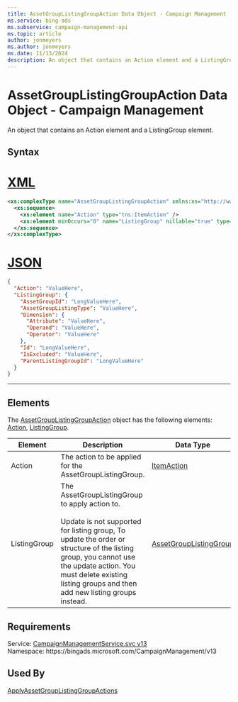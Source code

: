 ```yaml
---
title: AssetGroupListingGroupAction Data Object - Campaign Management
ms.service: bing-ads
ms.subservice: campaign-management-api
ms.topic: article
author: jonmeyers
ms.author: jonmeyers
ms.date: 11/13/2024
description: An object that contains an Action element and a ListingGroup element.
---
```

# AssetGroupListingGroupAction Data Object - Campaign Management
An object that contains an Action element and a ListingGroup element.

## Syntax

# [XML](#tab/xml)

```xml
<xs:complexType name="AssetGroupListingGroupAction" xmlns:xs="http://www.w3.org/2001/XMLSchema">
  <xs:sequence>
    <xs:element name="Action" type="tns:ItemAction" />
    <xs:element minOccurs="0" name="ListingGroup" nillable="true" type="tns:AssetGroupListingGroup" />
  </xs:sequence>
</xs:complexType>
```

# [JSON](#tab/json)

```json
{
  "Action": "ValueHere",
  "ListingGroup": {
    "AssetGroupId": "LongValueHere",
    "AssetGroupListingType": "ValueHere",
    "Dimension": {
      "Attribute": "ValueHere",
      "Operand": "ValueHere",
      "Operator": "ValueHere"
    },
    "Id": "LongValueHere",
    "IsExcluded": "ValueHere",
    "ParentListingGroupId": "LongValueHere"
  }
}
```

-----

## <a name="elements"></a>Elements

The [AssetGroupListingGroupAction](assetgrouplistinggroupaction.md) object has the following elements: [Action](#action), [ListingGroup](#listinggroup).

|Element|Description|Data Type|
|-----------|---------------|-------------|
|<a name="action"></a>Action|The action to be applied for the AssetGroupListingGroup.|[ItemAction](itemaction.md)|
|<a name="listinggroup"></a>ListingGroup|The AssetGroupListingGroup to apply action to. <br /><br />Update is not supported for listing group, To update the order or structure of the listing group, you cannot use the update action. You must delete existing listing groups and then add new listing groups instead. |[AssetGroupListingGroup](assetgrouplistinggroup.md)|

## Requirements
Service: [CampaignManagementService.svc v13](https://campaign.api.bingads.microsoft.com/Api/Advertiser/CampaignManagement/v13/CampaignManagementService.svc)  
Namespace: https\://bingads.microsoft.com/CampaignManagement/v13  

## Used By
[ApplyAssetGroupListingGroupActions](applyassetgrouplistinggroupactions.md)  
